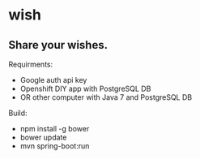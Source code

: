 wish
====
Share your wishes.
----
Requirments:
- Google auth api key
- Openshift DIY app with PostgreSQL DB
- OR other computer with Java 7 and PostgreSQL DB

Build:
- npm install -g bower
- bower update
- mvn spring-boot:run

